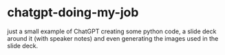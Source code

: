 # chatgpt-doing-my-job
just a small example of ChatGPT creating some python code, a slide deck around it (with speaker notes) and even generating the images used in the slide deck. 
